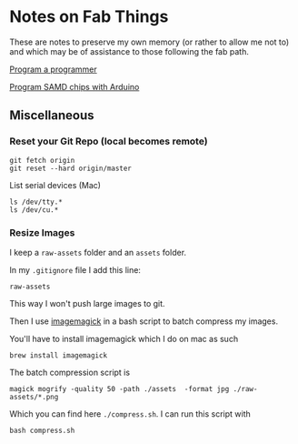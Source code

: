 # Notes on Fab Things

These are notes to preserve my own memory (or rather to allow me not to) and which may be of assistance to those following the fab path.

[Program a programmer](./PROGRAM_PROGRAMMER.md)

[Program SAMD chips with Arduino](./PROGRAMMING_SAMD_CHIPS_ARDUINO.md)

## Miscellaneous

### Reset your Git Repo (local becomes remote)

```
git fetch origin
git reset --hard origin/master
```

List serial devices (Mac)

```
ls /dev/tty.*
ls /dev/cu.*
```

### Resize Images

I keep a `raw-assets` folder and an `assets` folder.

In my `.gitignore` file I add this line:

```
raw-assets
```

This way I won't push large images to git.

Then I use [imagemagick](https://imagemagick.org/index.php) in a bash script to batch compress my images.

You'll have to install imagemagick which I do on mac as such

```
brew install imagemagick
```

The batch compression script is

```
magick mogrify -quality 50 -path ./assets  -format jpg ./raw-assets/*.png
```

Which you can find here `./compress.sh`. I can run this script with

```
bash compress.sh
```


